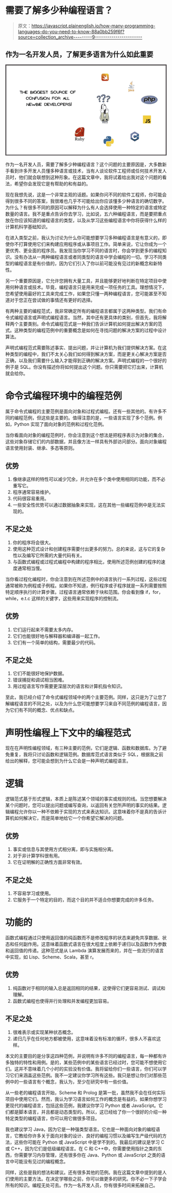 # 需要了解多少种编程语言？

> 原文：<https://javascript.plainenglish.io/how-many-programming-languages-do-you-need-to-know-88a0bb259f6f?source=collection_archive---------9----------------------->

## 作为一名开发人员，了解更多语言为什么如此重要

![](img/b5dad8cad1d4afd78f48319ff5590920.png)

作为一名开发人员，需要了解多少种编程语言？这个问题的主要原因是，大多数新手看到许多开发人员懂多种语言或技术，当有人谈论软件工程师或任何技术开发人员时，他们就会联想到这种形象。在这篇文章中，我将试着给出我对这个问题的看法，希望你会发现它是有帮助的和有益的。

现在我想先说，这是一个非常主观的话题。如果你问不同的软件工程师，你可能会得到很多不同的答案，我很难也几乎不可能给出你应该懂多少种语言的确切数字。为什么？有很多不同的原因可以解释为什么有人会选择使用一种特定的语言或特定数量的语言。我不是重点告诉你去学习，比如说，五六种编程语言，而是要把重点放在你应该知道的编程语言的类型，以及从学习这些编程语言中你将获得什么样的计算机科学基础知识。

在进入类型之前，我认为讨论为什么你可能想要学习多种编程语言是有意义的，即使你不打算使用它们来构建应用程序或从事项目工作。简单来说，它让你成为一个更优秀、更全面的程序员。我发现当你学习不同的语言时，你会学到更多的编程知识。没有办法从一两种编程语言或者同类型的语言中学会编程的一切。学习不同类型的编程语言是有价值的，因为它们引入了你以前可能没有见过的新概念和新特性。

另一个重要原因是，它允许您拥有大量工具，并且能够更好地判断在特定项目中使用何种语言或技术。毕竟，编程语言只是用来完成一项任务的工具。理想情况下，您希望使用最好的工具来完成工作，如果您只懂一两种编程语言，您可能甚至不知道对于您正在尝试做的事情还有更好的选择。

有两种主要的编程范式，我非常确定所有的编程语言都属于这两种类型。我们有命令式编程语言或声明式编程语言。当然，其中还有更具体的类别，但首先，我将解释两个主要类别。命令式编程范式是一种我们告诉计算机如何提出解决方案的范式。这种类型的编程范例中的重要概念是如何在寻找问题的解决方案的过程中设计算法。

声明式编程范式需要陈述事实、提出问题，并让计算机为我们提供解决方案。在这种类型的编程中，我们不太关心我们如何得到解决方案，而是更关心解决方案是否正确，以及我们需要什么输入才能得到正确的解决方案。声明式编程的一个很好的例子是 SQL。你没有描述你将如何提出这个问题。你只需要把它打出来，计算机就会给你。

# 命令式编程环境中的编程范例

属于命令式编程的主要范例是面向对象和过程式编程。还有一些其他的。有许多不同的编程范例，但这些是主要的。值得注意的是，一些语言实现了多个范例。例如，Python 实现了面向对象的范例和过程化范例。

当你看面向对象的编程范例时，你会注意到这个想法是把程序表示为对象的集合，这些对象存储它们的内部数据，并且像方法一样具有外部访问部分。面向对象编程语言使用封装、继承、多态等原则。

## 优势

1.  像继承这样的特性可以减少冗余，并允许在多个类中使用相同的功能，而不必重写它。
2.  程序通常容易维护。
3.  代码很容易重用。
4.  一些安全性优势可以通过数据抽象来实现，这在其他一些编程范例中是无法实现的。

## 不足之处

1.  你的程序将会很大。
2.  使用这种范式设计和创建程序需要付出更多的努力。总的来说，这与它的复杂性以及编写它所需的大量代码有关。
3.  与函数式编程或过程式编程中构建的程序相比，使用所述范例创建的程序的速度通常相当慢。

当你看过程化编程时，你会注意到在所述范例中的语言执行一系列过程，这些过程通常被称为例程或子例程。如果你不知道，例行程序或子程序就是一系列需要按照特定顺序执行的计算步骤。过程语言通常依赖于块和范围。你会看到像 if，for，while，e.t.c 这样的关键字，这些用来实现程序的控制流。

## 优势

1.  它们运行起来不需要太多内存。
2.  它们也能很好地与解释器和编译器一起工作。
3.  它们有一个简单的结构，需要最少的代码。

## 不足之处

1.  它们不能很好地保护数据。
2.  错误捕捉和调试相当困难。
3.  用过程语言写作需要更深层次的语言和计算机指令知识。

至此，我已经介绍了命令式编程领域中的两个主要范例。同样，这只是为了让您了解编程语言的不同之处，以及为什么您可能想要学习来自不同范例的编程语言，因为它们有不同的概念、优点和缺点。

# 声明性编程上下文中的编程范式

现在在声明性编程领域，有三种主要的范例，它们是逻辑、函数和数据库。为了避免重复，我将只讨论函数和逻辑范例。数据库范式语言类似于 SQL，根据我之前给出的解释，您可能会想到为什么它会是一种声明式编程语言。

# 逻辑

逻辑范式基于形式逻辑，本质上是陈述某个领域的事实或规则的线。当您想要解决某个问题时，您可以提出问题或编写查询，以返回有关您所声明的事实的结果。逻辑编程允许你以一种不依赖于实现的方式来表达知识。这意味着你不是真的告诉计算机如何解决它，而是简单地给它一个你希望它解决的问题。

## 优势

1.  事实或信息与其使用方式相分离，即与实施相分离。
2.  对于非计算学科很有用。
3.  它在证明解的正确性方面非常有效。

## 不足之处

1.  不容易学习或使用。
2.  它服务于一个特定的目的，而这个目的并不适合你想要完成的许多任务。

# 功能的

函数式编程通过只使用返回值的纯函数而不是修改程序的状态来避免共享数据、状态和任何副作用。这意味着函数式语言在很大程度上依赖于递归以及函数作为参数和返回值的传递。这种范式是从 Lambda 演算发展而来的，并在一些流行的语言中实现，如 Lisp、Scheme、Scala，甚至 r。

## 优势

1.  纯函数对于相同的输入总是返回相同的结果，这使得它们更容易测试、调试和理解。
2.  函数式编程也使得并行处理和并发编程更加容易。

## 不足之处

1.  很难表示或实现某种状态概念。
2.  递归几乎在任何地方都被使用，这意味着没有标准的循环，很多人不喜欢这样。

本文的主要目的是分享这四种范例，并说明有许多不同的编程语言，每一种都有许多独特的特性和用例。是的，某些范例中的某些语言已经过时，您可能不想使用它们。这并不意味着几个小时的实验没有价值。我将留给你们一些语言，你们可以学习它们来涵盖这些范例。我不一定建议你学习所有这些。我只是想让你们对那些范例中的一些语言有个概念，我认为，至少在研究中有一些价值。

从一些老的编程语言开始，Scheme 和 Prolog 是第一批，虽然我不会在任何实际项目中使用它们。然而，我认为学习语言如何工作的概念是有益的。如果你想学习更现代的编程语言，包括这些范例，我建议你学习 Python 或者 JavaScript。它们都是脚本语言，并且都是动态类型的。所以，这已经给了你一个很好的介绍一种特定类型的编程语言，你可以用它做很多项目。

我也建议学习 Java，因为它是一种强类型语言。它也是一种面向对象的编程语言，它教给你许多关于面向对象的设计、良好的编程习惯以及编写生产级代码的方法，这些你可能在 Python 或 JavaScript 中是学不到的。我最后的建议是学习 C 或 C++，因为它们是低级编程语言。在 C 和 C++中，你需要使用指针之类的东西，你需要学习内存管理，还有很多你在 Java、Python 或 JavaScript 之类的语言中可能没有见过的编程概念。

同样，这些是我的想法和建议。还有很多其他的范例。我在这篇文章中提到的是人们使用的主要方法。在决定学哪些之前，你可以做更多的研究。你不必一下子学会所有的知识。编程无处可去。作为一名开发人员，你有很多时间来拓展自己。